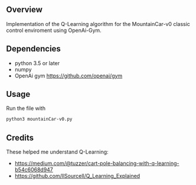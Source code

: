 ## Overview
Implementation of the Q-Learning algorithm for the MountainCar-v0 classic control enviroment using OpenAi-Gym.

## Dependencies
* python 3.5 or later
* numpy
* OpenAi gym https://github.com/openai/gym

## Usage
Run the file with
```sh
python3 mountainCar-v0.py
```
## Credits
These helped me understand Q-Learning:
* https://medium.com/@tuzzer/cart-pole-balancing-with-q-learning-b54c6068d947
* https://github.com/llSourcell/Q_Learning_Explained
